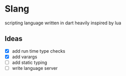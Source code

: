 # Slang
scripting language written in dart
heavily inspired by lua

## Ideas
- [x] add run time type checks
- [x] add varargs 
- [ ] add static typing
- [ ] write language server
